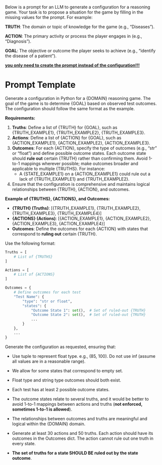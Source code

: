 Below is a prompt for an LLM to generate a configuration for a reasoning game. Your task is to propose a situation for the game by filling in the missing values for the prompt. For example:

**TRUTH**: The domain or topic of knowledge for the game (e.g., “Diseases”).

**ACTION**: The primary activity or process the player engages in (e.g., “Diagnosis”).

**GOAL**: The objective or outcome the player seeks to achieve (e.g., “identify the disease of a patient”).

**<u>you only need to create the prompt instead of the configuration!!!</u>**

# Prompt Template

Generate a configuration in Python for a {DOMAIN} reasoning game. The goal of the game is to determine {GOAL} based on observed test outcomes. The configuration should follow the same format as the example.

**Requirements:**

1. **Truths**: Define a list of {TRUTH} for {GOAL}, such as {TRUTH_EXAMPLE1}, {TRUTH_EXAMPLE2}, {TRUTH_EXAMPLE3}. 
2. **Actions**: Define a list of {ACTION} for {GOAL}, such as {ACTION_EXAMPLE1}, {ACTION_EXAMPLE2}, {ACTION_EXAMPLE3}. 
3. **Outcomes**: For each {ACTION}, specify the type of outcomes (e.g., “str” or “float”) and define possible outcome states. Each outcome state should **rule out** certain {TRUTH} rather than confirming them. Avoid 1-to-1 mappings wherever possible; make outcomes broader and applicable to multiple {TRUTHS}. For instance:
   - A {STATE_EXAMPLE1} on a {ACTION_EXAMPLE1} could rule out a lack of {TRUTH_EXAMPLE1} and {TRUTH_EXAMPLE2}.
4. Ensure that the configuration is comprehensive and maintains logical relationships between {TRUTH}, {ACTION}, and outcomes.

**Example of {TRUTHS}, {ACTIONS}, and Outcomes:**

- **{TRUTH} (Truths)**: [{TRUTH_EXAMPLE1}, {TRUTH_EXAMPLE2}, {TRUTH_EXAMPLE3}, {TRUTH_EXAMPLE4}]
- **{ACTIONS} (Actions)**: [{ACTION_EXAMPLE1}, {ACTION_EXAMPLE2}, {ACTION_EXAMPLE3}, {ACTION_EXAMPLE4}]
- **Outcomes**: Define the outcomes for each {ACTION} with states that correspond to **ruling out** certain {TRUTH}.

Use the following format:

```python
Truths = [
    # List of {TRUTHS}
]

Actions = [
    # List of {ACTIONS}
]

Outcomes = {
    # Define outcomes for each test
    "Test Name": {
        "type": "str or float",
        "states": {
            "Outcome State 1": set(),  # Set of ruled-out {TRUTH}
            "Outcome State 2": set(),  # Set of ruled-out {TRUTH}
            ...
        }
    },
    ...
}
```

Generate the configuration as requested, ensuring that:

- Use tuple to represent float type. e.g., (85, 100). Do not use inf (assume all values are in a reasonable range).
- We allow for some states that correspond to empty set.
- Float type and string type outcomes should both exist.
- Each test has at least 2 possible outcome states.

- The outcome states relate to several truths, and it would be better to avoid 1-to-1 mappings between actions and truths (**not enforced, sometimes 1-to-1 is allowed**).

- The relationships between outcomes and truths are meaningful and logical within the {DOMAIN} domain.

- Generate at least 30 actions and 50 truths. Each action should have its outcomes in the Outcomes dict. The action cannot rule out one truth in every state.

- **The set of truths for a state SHOULD BE ruled out by the state outcome**.
